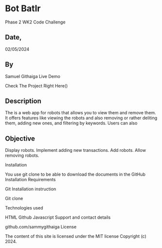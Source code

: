 # Bot Batlr
Phase 2 WK2 Code Challenge 
## Date,
 02/05/2024 
## By
 Samuel Githaiga Live Demo

Check The Project Right Here() 
## Description

The  is a web app for robots that allows you to view them and remove them. It offers features like viewing the robots and also removing or rather deliting them, adding new ones, and filtering by keywords. Users can also 
## Objective

Display robots.
Implement adding new transactions.
Add robots.
Allow removing robots.

Installation

You use git clone to be able to download the documents in the GitHub Installation Requirements

Git Installation instruction

Git clone 

Technologies used

HTML Github Javascript Support and contact details

github.com/sammygithaiga License

The content of this site is licensed under the MIT license Copyright (c) 2024.
